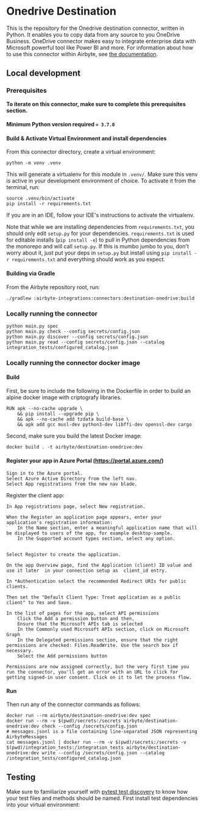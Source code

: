 # Onedrive Destination

This is the repository for the Onedrive destination connector, written in Python. It enables you to copy data from any source to you OneDrive Business.
OneDrive connector makes easy to integrate enterprise data with Microsoft powerful tool like Power BI and more.
For information about how to use this connector within Airbyte, see [the documentation](https://docs.airbyte.io/integrations/destinations/onedrive).

## Local development

### Prerequisites
**To iterate on this connector, make sure to complete this prerequisites section.**

#### Minimum Python version required `= 3.7.0`

#### Build & Activate Virtual Environment and install dependencies
From this connector directory, create a virtual environment:
```
python -m venv .venv
```

This will generate a virtualenv for this module in `.venv/`. Make sure this venv is active in your
development environment of choice. To activate it from the terminal, run:
```
source .venv/bin/activate
pip install -r requirements.txt
```
If you are in an IDE, follow your IDE's instructions to activate the virtualenv.

Note that while we are installing dependencies from `requirements.txt`, you should only edit `setup.py` for your dependencies. `requirements.txt` is
used for editable installs (`pip install -e`) to pull in Python dependencies from the monorepo and will call `setup.py`.
If this is mumbo jumbo to you, don't worry about it, just put your deps in `setup.py` but install using `pip install -r requirements.txt` and everything
should work as you expect.

#### Building via Gradle
From the Airbyte repository root, run:
```
./gradlew :airbyte-integrations:connectors:destination-onedrive:build
```


### Locally running the connector
```
python main.py spec
python main.py check --config secrets/config.json
python main.py discover --config secrets/config.json
python main.py read --config secrets/config.json --catalog integration_tests/configured_catalog.json
```

### Locally running the connector docker image

#### Build
First, be sure to include the following in the Dockerfile in order to build an alpine docker image with criptografy libraries.

```
RUN apk --no-cache upgrade \
    && pip install --upgrade pip \
    && apk --no-cache add tzdata build-base \
    && apk add gcc musl-dev python3-dev libffi-dev openssl-dev cargo
```
  

Second, make sure you build the latest Docker image:
```
docker build . -t airbyte/destination-onedrive:dev
```

#### Register your app in Azure Portal (https://portal.azure.com/)

    Sign in to the Azure portal.
    Select Azure Active Directory from the left nav.
    Select App registrations from the new nav blade.

Register the client app:

    In App registrations page, select New registration.

    When the Register an application page appears, enter your application's registration information:
        In the Name section, enter a meaningful application name that will be displayed to users of the app, for example desktop-sample.
        In the Supported account types section, select any option.


    Select Register to create the application.

    On the app Overview page, find the Application (client) ID value and use it later  in your connection setup as  client_id entry.

    In *Authentication select the recommended Redirect URIs for public clients.

    Then set the "Default Client Type: Treat application as a public client" to Yes and Save.

    In the list of pages for the app, select API permissions
        Click the Add a permission button and then,
        Ensure that the Microsoft APIs tab is selected
        In the Commonly used Microsoft APIs section, click on Microsoft Graph
        In the Delegated permissions section, ensure that the right permissions are checked: Files.ReadWrite. Use the search box if necessary.
        Select the Add permissions button

    Permissions are now assigned correctly, but the very first time you run the connector, you'll get an error with an URL to click for getting signed-in user consent. Click on it to let the process flow.  
     

#### Run
Then run any of the connector commands as follows:
```
docker run --rm airbyte/destination-onedrive:dev spec
docker run --rm -v $(pwd)/secrets:/secrets airbyte/destination-onedrive:dev check --config /secrets/config.json
# messages.jsonl is a file containing line-separated JSON representing AirbyteMessages
cat messages.jsonl | docker run --rm -v $(pwd)/secrets:/secrets -v $(pwd)/integration_tests:/integration_tests airbyte/destination-onedrive:dev write --config /secrets/config.json --catalog /integration_tests/configured_catalog.json
```
## Testing
   Make sure to familiarize yourself with [pytest test discovery](https://docs.pytest.org/en/latest/goodpractices.html#test-discovery) to know how your test files and methods should be named.
First install test dependencies into your virtual environment:
```

